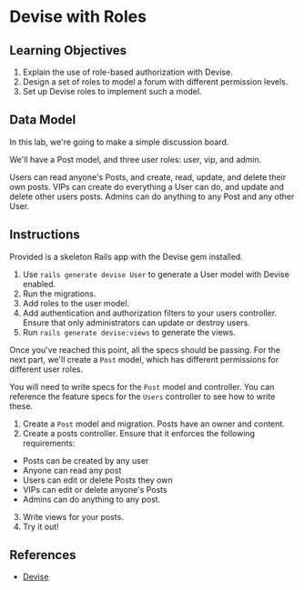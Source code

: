 # Devise with Roles

## Learning Objectives

  1. Explain the use of role-based authorization with Devise.
  2. Design a set of roles to model a forum with different permission levels.
  3. Set up Devise roles to implement such a model.

## Data Model

In this lab, we're going to make a simple discussion board.

We'll have a Post model, and three user roles: user, vip, and admin.

Users can read anyone's Posts, and create, read, update, and delete their own posts.
VIPs can create do everything a User can do, and update and delete other users posts.
Admins can do anything to any Post and any other User.

## Instructions

Provided is a skeleton Rails app with the Devise gem installed.

1. Use `rails generate devise User` to generate a User model with Devise enabled.
2. Run the migrations.
3. Add roles to the user model.
4. Add authentication and authorization filters to your users controller. Ensure that only administrators can update or destroy users.
5. Run `rails generate devise:views` to generate the views.

Once you've reached this point, all the specs should be passing. For the next part, we'll create a `Post` model, which has different permissions for different user roles.

You will need to write specs for the `Post` model and controller. You can reference the feature specs for the `Users` controller to see how to write these.

1. Create a `Post` model and migration. Posts have an owner and content.
2. Create a posts controller. Ensure that it enforces the following requirements:
  - Posts can be created by any user
  - Anyone can read any post
  - Users can edit or delete Posts they own
  - VIPs can edit or delete anyone's Posts
  - Admins can do anything to any post.
3. Write views for your posts.
4. Try it out!

## References

* [Devise]

[Devise]: https://github.com/plataformatec/devise
